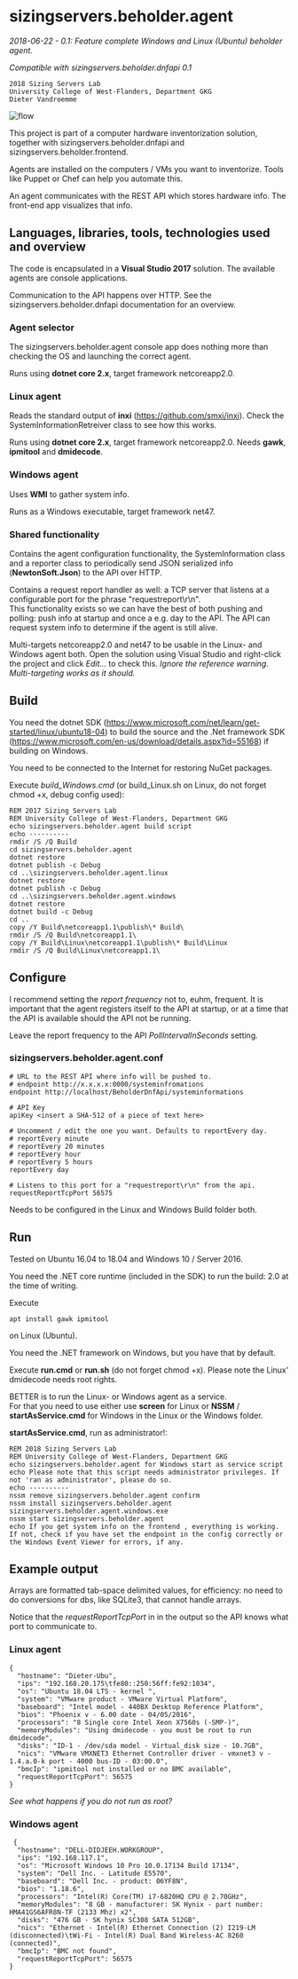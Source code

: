 # sizingservers.beholder.agent
*2018-06-22 - 0.1: Feature complete Windows and Linux (Ubuntu) beholder agent.*

*Compatible with sizingservers.beholder.dnfapi 0.1*

    2018 Sizing Servers Lab  
    University College of West-Flanders, Department GKG
    Dieter Vandroemme


![flow](readme_img/flow.png)

This project is part of a computer hardware inventorization solution, together with sizingservers.beholder.dnfapi and sizingservers.beholder.frontend.

Agents are installed on the computers / VMs you want to inventorize. Tools like Puppet or Chef can help you automate this.

An agent communicates with the REST API which stores hardware info. The front-end app visualizes that info. 

## Languages, libraries, tools, technologies used and overview
The code is encapsulated in a **Visual Studio 2017** solution. The available agents are console applications.

Communication to the API happens over HTTP. See the sizingservers.beholder.dnfapi documentation for an overview.

### Agent selector
The sizingservers.beholder.agent console app does nothing more than checking the OS and launching the correct agent.

Runs using **dotnet core 2.x**, target framework netcoreapp2.0.

### Linux agent
Reads the standard output of **inxi** (<https://github.com/smxi/inxi>). Check the SystemInformationRetreiver class to see how this works.

Runs using **dotnet core 2.x**, target framework netcoreapp2.0. Needs **gawk**, **ipmitool** and **dmidecode**.

### Windows agent
Uses **WMI** to gather system info.

Runs as a Windows executable, target framework net47.

### Shared functionality
Contains the agent configuration functionality, the SystemInformation class and a reporter class to periodically send JSON serialized info (**NewtonSoft.Json**) to the API over HTTP.

Contains a request report handler as well: a TCP server that listens at a configurable port for the phrase "requestreport\r\n".  
This functionality exists so we can have the best of both pushing and polling: push info at startup and once a e.g. day to the API. The API can request system info to determine if the agent is still alive.

Multi-targets netcoreapp2.0 and net47 to be usable in the Linux- and Windows agent both. Open the solution using Visual Studio and right-click the project and click *Edit...* to check this. *Ignore the reference warning. Multi-targeting works as it should.*

## Build
You need the dotnet SDK (<https://www.microsoft.com/net/learn/get-started/linux/ubuntu18-04>) to build the source and the .Net framework SDK (<https://www.microsoft.com/en-us/download/details.aspx?id=55168>) if building on Windows.

You need to be connected to the Internet for restoring NuGet packages.

Execute *build_Windows.cmd* (or build_Linux.sh on Linux, do not forget chmod +x, debug config used):

    REM 2017 Sizing Servers Lab
    REM University College of West-Flanders, Department GKG 
    echo sizingservers.beholder.agent build script
    echo ----------
    rmdir /S /Q Build
    cd sizingservers.beholder.agent
    dotnet restore
    dotnet publish -c Debug
    cd ..\sizingservers.beholder.agent.linux
    dotnet restore
    dotnet publish -c Debug
    cd ..\sizingservers.beholder.agent.windows
    dotnet restore
    dotnet build -c Debug
    cd ..
    copy /Y Build\netcoreapp1.1\publish\* Build\
    rmdir /S /Q Build\netcoreapp1.1\
    copy /Y Build\Linux\netcoreapp1.1\publish\* Build\Linux
    rmdir /S /Q Build\Linux\netcoreapp1.1\
    
## Configure

I recommend setting the *report frequency* not to, euhm, frequent. It is important that the agent registers itself to the API at startup, or at a time that the API is available should the API not be running.

Leave the report frequency to the API *PollIntervalInSeconds* setting.

### sizingservers.beholder.agent.conf
    # URL to the REST API where info will be pushed to.
    # endpoint http://x.x.x.x:0000/systeminfromations
    endpoint http://localhost/BeholderDnfApi/systeminformations
    
    # API Key
    apiKey <insert a SHA-512 of a piece of text here> 

    # Uncomment / edit the one you want. Defaults to reportEvery day.
    # reportEvery minute
    # reportEvery 20 minutes
    # reportEvery hour
    # reportEvery 5 hours
    reportEvery day
    
    # Listens to this port for a "requestreport\r\n" from the api.
    requestReportTcpPort 56575
    
Needs to be configured in the Linux and Windows Build folder both.

## Run
Tested on Ubuntu 16.04 to 18.04 and Windows 10 / Server 2016.

You need the .NET core runtime (included in the SDK) to run the build: 2.0 at the time of writing.

Execute 

    apt install gawk ipmitool

on Linux (Ubuntu).

You need the .NET framework on Windows, but you have that by default.

Execute **run.cmd** or **run.sh** (do not forget chmod +x). Please note the Linux' dmidecode needs root rights.

BETTER is to run the Linux- or Windows agent as a service.  
For that you need to use either use **screen** for Linux or **NSSM** / **startAsService.cmd** for Windows in the Linux or the Windows folder.

**startAsService.cmd**, run as administrator!:

    REM 2018 Sizing Servers Lab
    REM University College of West-Flanders, Department GKG 
    echo sizingservers.beholder.agent for Windows start as service script
    echo Please note that this script needs administrator privileges. If not 'ran as administrator', please do so.
    echo ----------
    nssm remove sizingservers.beholder.agent confirm
    nssm install sizingservers.beholder.agent sizingservers.beholder.agent.windows.exe
    nssm start sizingservers.beholder.agent
    echo If you get system info on the frontend , everything is working. If not, check if you have set the endpoint in the config correctly or the Windows Event Viewer for errors, if any.
    
## Example output
Arrays are formatted tab-space delimited values, for efficiency: no need to do conversions for dbs, like SQLite3, that cannot handle arrays.

Notice that the *requestReportTcpPort* in in the output so the API knows what port to communicate to.

### Linux agent
    {
      "hostname": "Dieter-Ubu",
      "ips": "192.168.20.175\tfe80::250:56ff:fe92:1034",
      "os": "Ubuntu 18.04 LTS - kernel ",
      "system": "VMware product - VMware Virtual Platform",
      "baseboard": "Intel model - 440BX Desktop Reference Platform",
      "bios": "Phoenix v - 6.00 date - 04/05/2016",
      "processors": "8 Single core Intel Xeon X7560s (-SMP-)",
      "memoryModules": "Using dmidecode - you must be root to run dmidecode",
      "disks": "ID-1 - /dev/sda model - Virtual_disk size - 10.7GB",
      "nics": "VMware VMXNET3 Ethernet Controller driver - vmxnet3 v - 1.4.a.0-k port - 4000 bus-ID - 03:00.0",
      "bmcIp": "ipmitool not installed or no BMC available",
      "requestReportTcpPort": 56575
    }
    
 *See what happens if you do not run as root?*
 
 ### Windows agent 
     {
      "hostname": "DELL-DIDJEEH.WORKGROUP",
      "ips": "192.168.117.1",
      "os": "Microsoft Windows 10 Pro 10.0.17134 Build 17134",
      "system": "Dell Inc. - Latitude E5570",
      "baseboard": "Dell Inc. - product: 06YF8N",
      "bios": "1.18.6",
      "processors": "Intel(R) Core(TM) i7-6820HQ CPU @ 2.70GHz",
      "memoryModules": "8 GB - manufacturer: SK Hynix - part number: HMA41GS6AFR8N-TF (2133 Mhz) x2",
      "disks": "476 GB - SK hynix SC308 SATA 512GB",
      "nics": "Ethernet - Intel(R) Ethernet Connection (2) I219-LM (disconnected)\tWi-Fi - Intel(R) Dual Band Wireless-AC 8260 (connected)",
      "bmcIp": "BMC not found",
      "requestReportTcpPort": 56575
    }